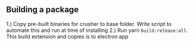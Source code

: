 ## Building a package

1.) Copy pre-built binaries for crusher to base folder. Write script to automate this and run at time of installing
2.) Run yarn `build:release:all`. This build extension and copies is to electron app
